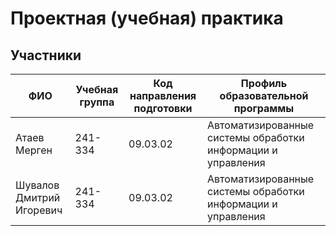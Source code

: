 # Проектная (учебная) практика

## Участники

| ФИО       | Учебная группа | Код направления подготовки | Профиль образовательной программы |
|-----------|----------------|----------------------------|------------------------------------|
| Атаев Мерген     |    241-334            |          09.03.02                  |  Автоматизированные системы обработки информации и управления                                  |
| Шувалов Дмитрий Игоревич    |     241-334           |       09.03.02                     | Автоматизированные системы обработки информации и управления                                   |
